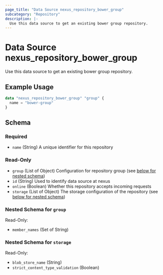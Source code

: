 ```yaml
---
page_title: "Data Source nexus_repository_bower_group"
subcategory: "Repository"
description: |-
  Use this data source to get an existing bower group repository.
---
```

# Data Source nexus_repository_bower_group
Use this data source to get an existing bower group repository.
## Example Usage
```terraform
data "nexus_repository_bower_group" "group" {
  name = "bower-group"
}
```
<!-- schema generated by tfplugindocs -->
## Schema

### Required

- `name` (String) A unique identifier for this repository

### Read-Only

- `group` (List of Object) Configuration for repository group (see [below for nested schema](#nestedatt--group))
- `id` (String) Used to identify data source at nexus
- `online` (Boolean) Whether this repository accepts incoming requests
- `storage` (List of Object) The storage configuration of the repository (see [below for nested schema](#nestedatt--storage))

<a id="nestedatt--group"></a>
### Nested Schema for `group`

Read-Only:

- `member_names` (Set of String)


<a id="nestedatt--storage"></a>
### Nested Schema for `storage`

Read-Only:

- `blob_store_name` (String)
- `strict_content_type_validation` (Boolean)

